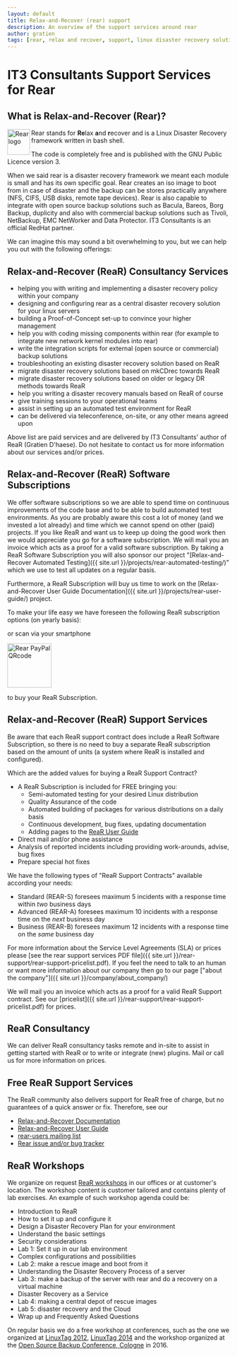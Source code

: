 ```yaml
---
layout: default
title: Relax-and-Recover (rear) support
description: An overview of the support services around rear
author: gratien
tags: [rear, relax and recover, support, linux disaster recovery solution, IT3 Consultants, GPL]
---
```


# IT3 Consultants Support Services for Rear

## What is Relax-and-Recover (Rear)?

<img src="{{ site.url }}/images/logo/rear_logo_100.png" width="51" height="58" border="0" align="left" alt="Rear logo" />
Rear stands for <strong>Re</strong>lax <strong>a</strong>nd <strong>r</strong>ecover and is a Linux Disaster Recovery framework written in bash shell.

The code is completely free and is published with the GNU Public Licence version 3.

When we said rear is a disaster recovery framework we meant each module is small and has its own specific goal. Rear creates an iso image to boot from in case of disaster and the backup can be stores practically anywhere (NFS, CIFS, USB disks, remote tape devices). Rear is also capable to integrate with open source backup solutions such as Bacula, Bareos, Borg Backup, duplicity and also with commercial backup solutions such as Tivoli, NetBackup, EMC NetWorker and Data Protector.
IT3 Consultants is an official RedHat partner.

We can imagine this may sound a bit overwhelming to you, but we can help you out with the following offerings:

## Relax-and-Recover (ReaR) Consultancy Services

* helping you with writing and implementing a disaster recovery policy within your company
* designing and configuring rear as a central disaster recovery solution for your linux servers
* building a Proof-of-Concept set-up to convince your higher management
* help you with coding missing components within rear (for example to integrate new network kernel modules into rear)
* write the integration scripts for external (open source or commercial) backup solutions
* troubleshooting an existing disaster recovery solution based on ReaR
* migrate disaster recovery solutions based on mkCDrec towards ReaR
* migrate disaster recovery solutions based on older or legacy DR methods towards ReaR
* help you writing a disaster recovery manuals based on ReaR of course
* give training sessions to your operational teams
* assist in setting up an automated test environment for ReaR
* can be delivered via teleconference, on-site, or any other means agreed upon

Above list are paid services and are delivered by IT3 Consultants' author of ReaR (Gratien D'haese). Do not hesitate to contact us for more information about our services and/or prices.

## Relax-and-Recover (ReaR) Software Subscriptions

We offer software subscriptions so we are able to spend time on continuous improvements of the code base and to be able to build automated test environments. As you are probably aware this cost a lot of money (and we invested a lot already) and time which we cannot spend on other (paid) projects. If you like ReaR and want us to keep up doing the good work then we would appreciate you go for a software subscription. We will mail you an invoice which acts as a proof for a valid software subscription.
By taking a ReaR Software Subscription you will also sponsor our project "[Relax-and-Recover Automated Testing]({{ site.url }}/projects/rear-automated-testing/)" which we use to test all updates on a regular basis.

Furthermore, a ReaR Subscription will buy us time to work on the [Relax-and-Recover User Guide Documentation]({{ site.url }}/projects/rear-user-guide/) project.

To make your life easy we have foreseen the following ReaR subscription options (on yearly basis):

<script src="https://www.paypal.com/sdk/js?client-id=BAARBMu_8F_9_hBI3jXTTIVK6gCxpmmxnXyjxVADQHxBeOTVVHLuHSXiNN-0_pgjvK6-q6cSukH4Me0LNg&components=hosted-buttons&disable-funding=venmo&currency=EUR"></script>
<div id="paypal-container-J9E63UUUZUVKA"></div>
<script>
  paypal.HostedButtons({
    hostedButtonId: "J9E63UUUZUVKA",
  }).render("#paypal-container-J9E63UUUZUVKA")
</script>

or scan via your smartphone 

<img src="{{ site.url }}/images/ReaR-Subscript-qrcode.png" width="100" height="100" border="0" alt="Rear PayPal QRcode" />

<p>to buy your ReaR Subscription.</p>

## Relax-and-Recover (ReaR) Support Services

Be aware that each ReaR support contract does include a ReaR Software Subscription, so there is no need to buy a separate ReaR subscription based on the amount of units (a system where ReaR is installed and configured).

Which are the added values for buying a ReaR Support Contract?

* A ReaR Subscription is included for FREE bringing you:
  - Semi-automated testing for your desired Linux distribution
  - Quality Assurance of the code
  - Automated building of packages for various distributions on a daily basis
  - Continuous development, bug fixes, updating documentation
  - Adding pages to the [ReaR User Guide](https://relax-and-recover.org/rear-user-guide/)
* Direct mail and/or phone assistance
* Analysis of reported incidents including providing work-arounds, advise, bug fixes
* Prepare special hot fixes

We have the following types of "ReaR Support Contracts" available according your needs:

* Standard (REAR-S) foresees maximum 5 incidents with a response time within *two* business days
* Advanced (REAR-A) foresees maximum 10 incidents with a response time on the *next* business day
* Business (REAR-B) foresees maximum 12 incidents with a response time on the *same* business day

For more information about the Service Level Agreements (SLA) or prices please [see the rear support services PDF file]({{ site.url }}/rear-support/rear-support-pricelist.pdf). If you feel the need to talk to an human or want more information about our company then go to our page ["about the company"]({{ site.url }}/company/about_company/)

We will mail you an invoice which acts as a proof for a valid ReaR Support contract. See our [pricelist]({{ site.url }}/rear-support/rear-support-pricelist.pdf) for prices.

## ReaR Consultancy

We can deliver ReaR consultancy tasks remote and in-site to assist in getting started with ReaR or to write or integrate (new) plugins. Mail or call us for more information on prices.

## Free ReaR Support Services

The ReaR community also delivers support for ReaR free of charge, but no guarantees of a quick answer or fix. Therefore, see our 

* [Relax-and-Recover Documentation](https://relax-and-recover.org/documentation/)
* [Relax-and-Recover User Guide](https://relax-and-recover.org/rear-user-guide/)
* [rear-users mailing list](http://lists.relax-and-recover.org/mailman/listinfo/rear-users)
* [Rear issue and/or bug tracker](https://github.com/rear/rear/issues)


## ReaR Workshops

We organize on request [ReaR workshops](https://github.com/rear/rear-workshop) in our offices or at customer's location. The workshop content is customer tailored and contains plenty of lab exercises. An example of such workshop agenda could be:

-	Introduction to ReaR
-	How to set it up and configure it
-	Design a Disaster Recovery Plan for your environment
-	Understand the basic settings
-	Security considerations
-	Lab 1: Set it up in our lab environment
-	Complex configurations and possibilities
-	Lab 2: make a rescue image and boot from it
-	Understanding the Disaster Recovery Process of a server
-	Lab 3: make a backup of the server with rear and do a recovery on a virtual machine
-	Disaster Recovery as a Service
-	Lab 4: making a central depot of rescue images
-	Lab 5: disaster recovery and the Cloud
-	Wrap up and Frequently Asked Questions


On regular basis we do a free workshop at conferences, such as the one we organized at [LinuxTag 2012](http://www.linuxtag.org/2012/de/program/workshops/workshops/vortragsdetails-talkid701.html), [LinuxTag 2014](http://www.linuxtag.org/2014/de/programm/vortragsdetails/2653/) and the workshop organized at the [Open Source Backup Conference, Cologne](https://osbconf.org/wp-content/uploads/2016/09/Building-a-Business-Continuity-Plan-with-Bareos-and-REAR-Gratien-D%C2%B4haese.pdf) in 2016.
